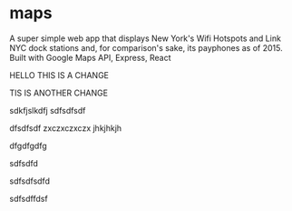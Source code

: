 # maps
A super simple web app that displays New York's Wifi Hotspots and Link NYC dock stations and, for comparison's sake, its payphones as of 2015.
Built with Google Maps API, Express, React


HELLO THIS IS A CHANGE

TIS IS ANOTHER CHANGE



sdkfjslkdfj
sdfsdfsdf


dfsdfsdf
zxczxczxczx
jhkjhkjh


dfgdfgdfg


sdfsdfd


sdfsdfsdfd



sdfsdffdsf
